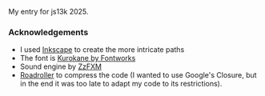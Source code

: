 My entry for js13k 2025.

### Acknowledgements

* I used [Inkscape](https://inkscape.org/) to create the more intricate paths
* The font is [Kurokane by Fontworks](https://lets.fontworks.co.jp/fontworks)
* Sound engine by [ZzFXM](https://keithclark.github.io/ZzFXM/)
* [Roadroller](https://www.npmjs.com/package/roadroller) to compress the code (I wanted to use Google's Closure, but in the end it was too late to adapt my code to its restrictions).
